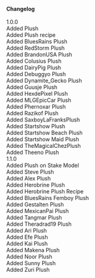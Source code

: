 **Changelog**<br>
<br>
1.0.0<br>
Added Plush<br>
Added Plush recipe<br>
Added BluesRains Plush<br>
Added RedStorm Plush<br>
Added BrandonUSA Plush<br>
Added Colusius Plush<br>
Added DairyPig Plush<br>
Added Debuggyo Plush<br>
Added Dynamite_Gecko Plush<br>
Added Guusje Plush<br>
Added HexdePixel Plush<br>
Added MLGEpicCar Plush<br>
Added Phernoxar Plush<br>
Added Razikof Plush<br>
Added SaxboyLaFranksPlush<br>
Added Startshow Plush<br>
Added Startshow Beach Plush<br>
Added Startshow Maid Plush<br>
Added TheMagicalChezPlush<br>
Added Theeno Plush
<br>
1.1.0<br>
Added Plush on Stake Model<br>
Added Steve Plush<br>
Added Alex Plush<br>
Added Herobrine Plush<br>
Added Herobrine Plush Recipe<br>
Added BluesRains Femboy Plush<br>
Added Gestalten Plush<br>
Added MexicanPai Plush<br>
Added Tangmar Plush<br>
Added Theradrad19 Plush<br>
Added Ari Plush<br>
Added Efe Plush<br>
Added Kai Plush<br>
Added Makena Plush<br>
Added Noor Plush<br>
Added Sunny Plush<br>
Added Zuri Plush
